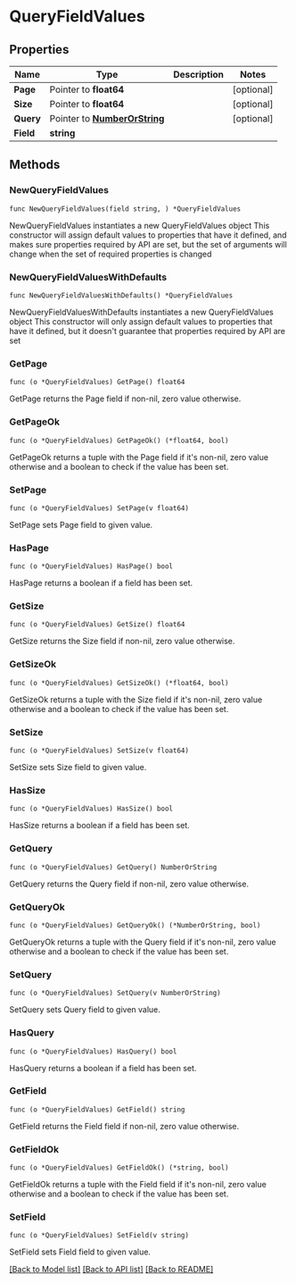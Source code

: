 # QueryFieldValues

## Properties

Name | Type | Description | Notes
------------ | ------------- | ------------- | -------------
**Page** | Pointer to **float64** |  | [optional] 
**Size** | Pointer to **float64** |  | [optional] 
**Query** | Pointer to [**NumberOrString**](NumberOrString.md) |  | [optional] 
**Field** | **string** |  | 

## Methods

### NewQueryFieldValues

`func NewQueryFieldValues(field string, ) *QueryFieldValues`

NewQueryFieldValues instantiates a new QueryFieldValues object
This constructor will assign default values to properties that have it defined,
and makes sure properties required by API are set, but the set of arguments
will change when the set of required properties is changed

### NewQueryFieldValuesWithDefaults

`func NewQueryFieldValuesWithDefaults() *QueryFieldValues`

NewQueryFieldValuesWithDefaults instantiates a new QueryFieldValues object
This constructor will only assign default values to properties that have it defined,
but it doesn't guarantee that properties required by API are set

### GetPage

`func (o *QueryFieldValues) GetPage() float64`

GetPage returns the Page field if non-nil, zero value otherwise.

### GetPageOk

`func (o *QueryFieldValues) GetPageOk() (*float64, bool)`

GetPageOk returns a tuple with the Page field if it's non-nil, zero value otherwise
and a boolean to check if the value has been set.

### SetPage

`func (o *QueryFieldValues) SetPage(v float64)`

SetPage sets Page field to given value.

### HasPage

`func (o *QueryFieldValues) HasPage() bool`

HasPage returns a boolean if a field has been set.

### GetSize

`func (o *QueryFieldValues) GetSize() float64`

GetSize returns the Size field if non-nil, zero value otherwise.

### GetSizeOk

`func (o *QueryFieldValues) GetSizeOk() (*float64, bool)`

GetSizeOk returns a tuple with the Size field if it's non-nil, zero value otherwise
and a boolean to check if the value has been set.

### SetSize

`func (o *QueryFieldValues) SetSize(v float64)`

SetSize sets Size field to given value.

### HasSize

`func (o *QueryFieldValues) HasSize() bool`

HasSize returns a boolean if a field has been set.

### GetQuery

`func (o *QueryFieldValues) GetQuery() NumberOrString`

GetQuery returns the Query field if non-nil, zero value otherwise.

### GetQueryOk

`func (o *QueryFieldValues) GetQueryOk() (*NumberOrString, bool)`

GetQueryOk returns a tuple with the Query field if it's non-nil, zero value otherwise
and a boolean to check if the value has been set.

### SetQuery

`func (o *QueryFieldValues) SetQuery(v NumberOrString)`

SetQuery sets Query field to given value.

### HasQuery

`func (o *QueryFieldValues) HasQuery() bool`

HasQuery returns a boolean if a field has been set.

### GetField

`func (o *QueryFieldValues) GetField() string`

GetField returns the Field field if non-nil, zero value otherwise.

### GetFieldOk

`func (o *QueryFieldValues) GetFieldOk() (*string, bool)`

GetFieldOk returns a tuple with the Field field if it's non-nil, zero value otherwise
and a boolean to check if the value has been set.

### SetField

`func (o *QueryFieldValues) SetField(v string)`

SetField sets Field field to given value.



[[Back to Model list]](../README.md#documentation-for-models) [[Back to API list]](../README.md#documentation-for-api-endpoints) [[Back to README]](../README.md)


